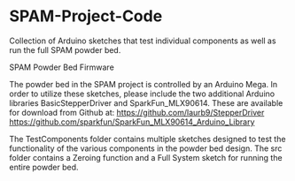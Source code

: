 # SPAM-Project-Code
Collection of Arduino sketches that test individual components as well as run the full SPAM powder bed.

SPAM Powder Bed Firmware

The powder bed in the SPAM project is controlled by an Arduino Mega. In order to utilize these sketches, please include the
two additional Arduino libraries BasicStepperDriver and SparkFun_MLX90614. These are available for download from Github at:
https://github.com/laurb9/StepperDriver
https://github.com/sparkfun/SparkFun_MLX90614_Arduino_Library

The TestComponents folder contains multiple sketches designed to test the functionality of the various components in the 
powder bed design. The src folder contains a Zeroing function and a Full System sketch for running the entire powder bed.
